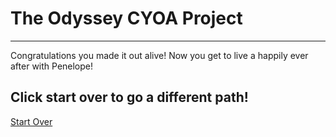 # The Odyssey CYOA Project
---
Congratulations you made it out alive! Now you get to live a happily ever after with Penelope!

Click start over to go a different path!
---
[Start Over](../ithaca.md)


